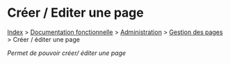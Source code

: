 # Créer / Editer une page

[Index](../../../../../index.md) > [Documentation fonctionnelle](../../../index.md) > [Administration](../../index.md) > [Gestion des pages](page.md) > Créer / éditer une page

*Permet de pouvoir créer/ éditer une page*